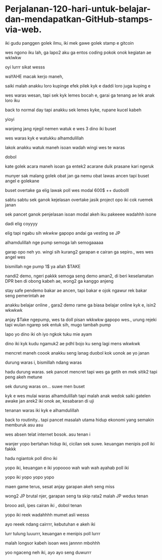 # Perjalanan-120-hari-untuk-belajar-dan-mendapatkan-GitHub-stamps-via-web.
iki gudu panggen golek ilmu,
iki mek gawe golek stamp e gitcoin

wes ngono iku lah, ga lapo2
aku ga entos coding
pokok onok kegiatan ae wklwkw

oyi lurrr sikat wesss


waYAHE macak kerjo maneh, 

saiki malah anakku loro kupinge
efek pilek kyk e
daddi loro juga kuping e

wes waras wesan, tapi sek kyk lemes bocah e,
garai ga tenang ae lek anak loro iku

back to normal day
tapi anakku sek lemes kyke, 
rupane kucel kabeh


yioyi

wanjeng jang njegil nemen watuk e
wes 3 dino iki buset

wes waras kyk e watukku
alhamdulillah

lakok anakku watuk maneh isoan
wadah
wingi wes te waras

dobol

kate golek acara maneh isoan
ga entek2 acarane
duik prasane kari ngeruk

munyer sak malang
golek obat
jan ga nemu
obat lawas ancen
tapi buset angel e golekane

buset overtake ga elig
lawak poll 
wes modal 600$ ++
duobolll

sabtu sabtu sek ganok kejelasan overtake
jasik project opo iki cok
ruemek janan

sek pancet ganok penjelasan isoan
modal akeh iku pakeeee
wadahhh isone


dadi elig coyyyy

elig tapi ngabu sih wkwkw 
gapopo
andai ga vesting se JP 

alhamdulillah nge pump
semoga lah semogaaaaa


garap opo neh yo. wingi sih kurang2 garapan e
cairan ga sepiro., wes wes angel wes

bismillah nge pump 1$ ya allah $TAKE

nandi2 demo, ngeri pakkk
semoga seng demo aman2, di beri keselamatan
DPR ben di obong kabeh ae, wong2 ga kanggo anjeng

stay safe pendemo 
bakar ae ancen, tapi bakar e ojok ngawur rek
bakar seng pemerintah ae

anakku belajar online , gara2 demo rame
ga biasa belajar online kyk e, isin2 wkwkwk


anjay $Take ngepump, wes ta doll pisan wkkwkw
gapopo wes., urung rejeki
tapi wulan ngarep sek entuk sih, mugo tambah pump

lapo yo dino iki
oh iyo ngkok tuku mie ayam

dino iki kyk kudu ngamuk2 ae
pdhl bojo ku seng lagi mens wkwkwk

mencret maneh coook anakku seng lanag
duobol
kok uonok ae yo janan


durung waras i, 
bismillah ndang waras

hadu durung waras. sek pancet mencret
tapi wes ga getih en
mek sitik2 tapi peng akeh metune

sek durung waras on... suwe men buset

kyk e wes mulai waras
alhamdulillah
tapi malah anak wedok saiki gatelen awake
jan arek2 iki onok ae, kesabaran di uji

tenanan waras iki kyk e
alhamdulillah

back to routinity..
tapi pancet masalah utama hidup
ekonomi yang semakin memburuk asu asu


wes absen telat
internet bosok.
asu tenan i

wanjer yopo bertahan hidup iki, cicilan sek suwe.
keuangan menipis poll iki fakkk

hadu ngiantok poll dino iki

yopo iki, keuangan e iki yopoooo
wah wah wah
ayahab poll iki

yopo iki yopo yopo yopo

maen game terus, sesat anjay
garapan akeh seng miss

wong2 JP brutal njer, garapan seng ta skip rata2 malah JP
wedus tenan

brooo asli, ipes cairan iki , dobol tenan

yopo iki reek wadahhhh mumet asli wesss

ayo reeek ndang cairrrr, kebutuhan e akeh iki

lurr tulung luuurrr, keuangan e menipis poll lurrr

malah longsor kabeh isoan
wes jannnn mbohhh

yoo ngaceng neh iki, ayo ayo seng duwurrr
